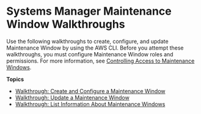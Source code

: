 # Systems Manager Maintenance Window Walkthroughs<a name="sysman-maintenance-walk"></a>

Use the following walkthroughs to create, configure, and update Maintenance Window by using the AWS CLI\. Before you attempt these walkthroughs, you must configure Maintenance Window roles and permissions\. For more information, see [Controlling Access to Maintenance Windows](sysman-maintenance-permissions.md)\.

**Topics**
+ [Walkthrough: Create and Configure a Maintenance Window](sysman-mw-walk-cli.md)
+ [Walkthrough: Update a Maintenance Window](sysman-mw-walk-update.md)
+ [Walkthrough: List Information About Maintenance Windows](sysman-mw-walk-cli-more.md)
